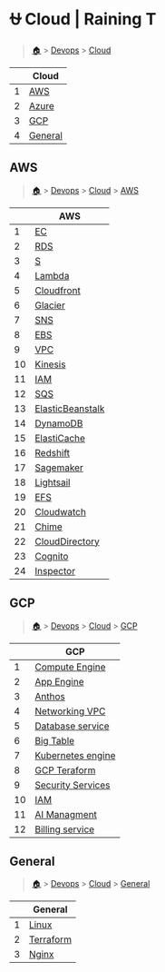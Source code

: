 # ⛎ Cloud  | Raining T

> [🏠](/) > [Devops](/devops) > [Cloud](/devops/cloud)

<table><thead><tr><th></th><th>Cloud</th></tr></thead><tbody><tr><td>1</td><td><a href="/devops/cloud/AWS">AWS</a></td></tr><tr><td>2</td><td><a href="/devops/cloud/Azure">Azure</a></td></tr><tr><td>3</td><td><a href="/devops/cloud/GCP">GCP</a></td></tr><tr><td>4</td><td><a href="/devops/cloud/General">General</a></td></tr></tbody></table>

## AWS

> [🏠](/) > [Devops](/devops) > [Cloud](/devops/cloud) > [AWS](/devops/cloud/AWS)

<table><thead><tr><th></th><th>AWS</th></tr></thead><tbody><tr><td>1</td><td><a href="/devops/cloud/AWS/01-EC2">EC</a></td></tr><tr><td>2</td><td><a href="/devops/cloud/AWS/02-RDS">RDS</a></td></tr><tr><td>3</td><td><a href="/devops/cloud/AWS/03-S3">S</a></td></tr><tr><td>4</td><td><a href="/devops/cloud/AWS/04-Lambda">Lambda</a></td></tr><tr><td>5</td><td><a href="/devops/cloud/AWS/05-Cloudfront">Cloudfront</a></td></tr><tr><td>6</td><td><a href="/devops/cloud/AWS/06-Glacier">Glacier</a></td></tr><tr><td>7</td><td><a href="/devops/cloud/AWS/07-SNS">SNS</a></td></tr><tr><td>8</td><td><a href="/devops/cloud/AWS/08-EBS">EBS</a></td></tr><tr><td>9</td><td><a href="/devops/cloud/AWS/09-VPC">VPC</a></td></tr><tr><td>10</td><td><a href="/devops/cloud/AWS/10-Kinesis">Kinesis</a></td></tr><tr><td>11</td><td><a href="/devops/cloud/AWS/11-IAM">IAM</a></td></tr><tr><td>12</td><td><a href="/devops/cloud/AWS/12-SQS">SQS</a></td></tr><tr><td>13</td><td><a href="/devops/cloud/AWS/13-ElasticBeanstalk">ElasticBeanstalk</a></td></tr><tr><td>14</td><td><a href="/devops/cloud/AWS/14-DynamoDB">DynamoDB</a></td></tr><tr><td>15</td><td><a href="/devops/cloud/AWS/15-ElastiCache">ElastiCache</a></td></tr><tr><td>16</td><td><a href="/devops/cloud/AWS/16-Redshift">Redshift</a></td></tr><tr><td>17</td><td><a href="/devops/cloud/AWS/17-Sagemaker">Sagemaker</a></td></tr><tr><td>18</td><td><a href="/devops/cloud/AWS/18-Lightsail">Lightsail</a></td></tr><tr><td>19</td><td><a href="/devops/cloud/AWS/19-EFS">EFS</a></td></tr><tr><td>20</td><td><a href="/devops/cloud/AWS/20-Cloudwatch">Cloudwatch</a></td></tr><tr><td>21</td><td><a href="/devops/cloud/AWS/21-Chime">Chime</a></td></tr><tr><td>22</td><td><a href="/devops/cloud/AWS/22-CloudDirectory">CloudDirectory</a></td></tr><tr><td>23</td><td><a href="/devops/cloud/AWS/23-Cognito">Cognito</a></td></tr><tr><td>24</td><td><a href="/devops/cloud/AWS/24-Inspector">Inspector</a></td></tr></tbody></table>



## GCP

> [🏠](/) > [Devops](/devops) > [Cloud](/devops/cloud) > [GCP](/devops/cloud/GCP)

<table><thead><tr><th></th><th>GCP</th></tr></thead><tbody><tr><td>1</td><td><a href="/devops/cloud/GCP/01-Compute Engine">Compute Engine</a></td></tr><tr><td>2</td><td><a href="/devops/cloud/GCP/02-App Engine">App Engine</a></td></tr><tr><td>3</td><td><a href="/devops/cloud/GCP/03-Anthos">Anthos</a></td></tr><tr><td>4</td><td><a href="/devops/cloud/GCP/04-Networking-VPC">Networking VPC</a></td></tr><tr><td>5</td><td><a href="/devops/cloud/GCP/05-Database service">Database service</a></td></tr><tr><td>6</td><td><a href="/devops/cloud/GCP/06-Big Table">Big Table</a></td></tr><tr><td>7</td><td><a href="/devops/cloud/GCP/07-Kubernetes engine">Kubernetes engine</a></td></tr><tr><td>8</td><td><a href="/devops/cloud/GCP/09-GCP Teraform">GCP Teraform</a></td></tr><tr><td>9</td><td><a href="/devops/cloud/GCP/09-Security Services">Security Services</a></td></tr><tr><td>10</td><td><a href="/devops/cloud/GCP/10-IAM">IAM</a></td></tr><tr><td>11</td><td><a href="/devops/cloud/GCP/11-AI Managment">AI Managment</a></td></tr><tr><td>12</td><td><a href="/devops/cloud/GCP/12-Billing service">Billing service</a></td></tr></tbody></table>



## General

> [🏠](/) > [Devops](/devops) > [Cloud](/devops/cloud) > [General](/devops/cloud/General)

<table><thead><tr><th></th><th>General</th></tr></thead><tbody><tr><td>1</td><td><a href="/devops/cloud/General/00-Linux">Linux</a></td></tr><tr><td>2</td><td><a href="/devops/cloud/General/01-Terraform">Terraform</a></td></tr><tr><td>3</td><td><a href="/devops/cloud/General/02-Nginx">Nginx</a></td></tr></tbody></table>

